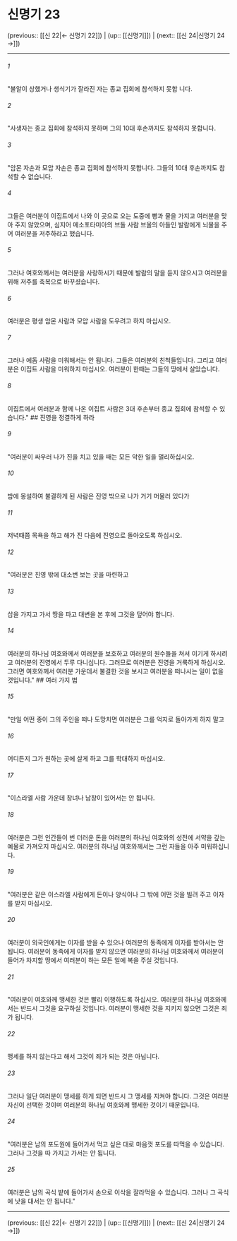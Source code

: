# 신명기 23

(previous:: [[신 22|← 신명기 22]]) | (up:: [[신명기]]) | (next:: [[신 24|신명기 24 →]])

***




###### 1 

"불알이 상했거나 생식기가 잘라진 자는 종교 집회에 참석하지 못합 니다. 



###### 2 

"사생자는 종교 집회에 참석하지 못하며 그의 10대 후손까지도 참석하지 못합니다. 



###### 3 

"암몬 자손과 모압 자손은 종교 집회에 참석하지 못합니다. 그들의 10대 후손까지도 참석할 수 없습니다. 



###### 4 

그들은 여러분이 이집트에서 나와 이 곳으로 오는 도중에 빵과 물을 가지고 여러분을 맞아 주지 않았으며, 심지어 메소포타미아의 브돌 사람 브올의 아들인 발람에게 뇌물을 주어 여러분을 저주하라고 했습니다. 



###### 5 

그러나 여호와께서는 여러분을 사랑하시기 때문에 발람의 말을 듣지 않으시고 여러분을 위해 저주를 축복으로 바꾸셨습니다. 



###### 6 

여러분은 평생 암몬 사람과 모압 사람을 도우려고 하지 마십시오. 



###### 7 

그러나 에돔 사람을 미워해서는 안 됩니다. 그들은 여러분의 친척들입니다. 그리고 여러분은 이집트 사람을 미워하지 마십시오. 여러분이 한때는 그들의 땅에서 살았습니다. 



###### 8 

이집트에서 여러분과 함께 나온 이집트 사람은 3대 후손부터 종교 집회에 참석할 수 있습니다." ## 진영을 정결하게 하라 



###### 9 

"여러분이 싸우러 나가 진을 치고 있을 때는 모든 악한 일을 멀리하십시오. 



###### 10 

밤에 몽설하여 불결하게 된 사람은 진영 밖으로 나가 거기 머물러 있다가 



###### 11 

저녁때쯤 목욕을 하고 해가 진 다음에 진영으로 돌아오도록 하십시오. 



###### 12 

"여러분은 진영 밖에 대소변 보는 곳을 마련하고 



###### 13 

삽을 가지고 가서 땅을 파고 대변을 본 후에 그것을 덮어야 합니다. 



###### 14 

여러분의 하나님 여호와께서 여러분을 보호하고 여러분의 원수들을 쳐서 이기게 하시려고 여러분의 진영에서 두루 다니십니다. 그러므로 여러분은 진영을 거룩하게 하십시오. 그러면 여호와께서 여러분 가운데서 불결한 것을 보시고 여러분을 떠나시는 일이 없을 것입니다." ## 여러 가지 법 



###### 15 

"만일 어떤 종이 그의 주인을 떠나 도망치면 여러분은 그를 억지로 돌아가게 하지 말고 



###### 16 

어디든지 그가 원하는 곳에 살게 하고 그를 학대하지 마십시오. 



###### 17 

"이스라엘 사람 가운데 창녀나 남창이 있어서는 안 됩니다. 



###### 18 

여러분은 그런 인간들이 번 더러운 돈을 여러분의 하나님 여호와의 성전에 서약을 갚는 예물로 가져오지 마십시오. 여러분의 하나님 여호와께서는 그런 자들을 아주 미워하십니다. 



###### 19 

"여러분은 같은 이스라엘 사람에게 돈이나 양식이나 그 밖에 어떤 것을 빌려 주고 이자를 받지 마십시오. 



###### 20 

여러분이 외국인에게는 이자를 받을 수 있으나 여러분의 동족에게 이자를 받아서는 안 됩니다. 여러분이 동족에게 이자를 받지 않으면 여러분의 하나님 여호와께서 여러분이 들어가 차지할 땅에서 여러분이 하는 모든 일에 복을 주실 것입니다. 



###### 21 

"여러분이 여호와께 맹세한 것은 빨리 이행하도록 하십시오. 여러분의 하나님 여호와께서는 반드시 그것을 요구하실 것입니다. 여러분이 맹세한 것을 지키지 않으면 그것은 죄가 됩니다. 



###### 22 

맹세를 하지 않는다고 해서 그것이 죄가 되는 것은 아닙니다. 



###### 23 

그러나 일단 여러분이 맹세를 하게 되면 반드시 그 맹세를 지켜야 합니다. 그것은 여러분 자신이 선택한 것이며 여러분의 하나님 여호와께 맹세한 것이기 때문입니다. 



###### 24 

"여러분은 남의 포도원에 들어가서 먹고 싶은 대로 마음껏 포도를 따먹을 수 있습니다. 그러나 그것을 따 가지고 가서는 안 됩니다. 



###### 25 

여러분은 남의 곡식 밭에 들어가서 손으로 이삭을 잘라먹을 수 있습니다. 그러나 그 곡식에 낫을 대서는 안 됩니다."

***

(previous:: [[신 22|← 신명기 22]]) | (up:: [[신명기]]) | (next:: [[신 24|신명기 24 →]])

